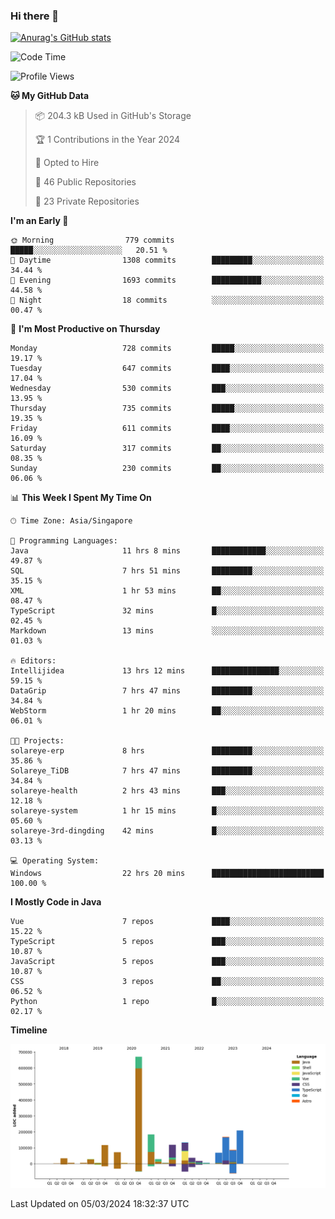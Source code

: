 ### Hi there 👋

[![Anurag's GitHub stats](https://github-readme-stats.vercel.app/api?username=xiumu2017&show_icons=true&theme=radical)](https://github.com/anuraghazra/github-readme-stats)

<!--
**xiumu2017/xiumu2017** is a ✨ _special_ ✨ repository because its `README.md` (this file) appears on your GitHub profile.

Here are some ideas to get you started:

- 🔭 I’m currently working on ...
- 🌱 I’m currently learning ...
- 👯 I’m looking to collaborate on ...
- 🤔 I’m looking for help with ...
- 💬 Ask me about ...
- 📫 How to reach me: ...
- 😄 Pronouns: ...
- ⚡ Fun fact: ...
-->

<!--START_SECTION:waka-->
![Code Time](http://img.shields.io/badge/Code%20Time-2%2C002%20hrs%2059%20mins-blue)

![Profile Views](http://img.shields.io/badge/Profile%20Views-0-blue)

**🐱 My GitHub Data** 

> 📦 204.3 kB Used in GitHub's Storage 
 > 
> 🏆 1 Contributions in the Year 2024
 > 
> 💼 Opted to Hire
 > 
> 📜 46 Public Repositories 
 > 
> 🔑 23 Private Repositories 
 > 
**I'm an Early 🐤** 

```text
🌞 Morning                779 commits         █████░░░░░░░░░░░░░░░░░░░░   20.51 % 
🌆 Daytime                1308 commits        █████████░░░░░░░░░░░░░░░░   34.44 % 
🌃 Evening                1693 commits        ███████████░░░░░░░░░░░░░░   44.58 % 
🌙 Night                  18 commits          ░░░░░░░░░░░░░░░░░░░░░░░░░   00.47 % 
```
📅 **I'm Most Productive on Thursday** 

```text
Monday                   728 commits         █████░░░░░░░░░░░░░░░░░░░░   19.17 % 
Tuesday                  647 commits         ████░░░░░░░░░░░░░░░░░░░░░   17.04 % 
Wednesday                530 commits         ███░░░░░░░░░░░░░░░░░░░░░░   13.95 % 
Thursday                 735 commits         █████░░░░░░░░░░░░░░░░░░░░   19.35 % 
Friday                   611 commits         ████░░░░░░░░░░░░░░░░░░░░░   16.09 % 
Saturday                 317 commits         ██░░░░░░░░░░░░░░░░░░░░░░░   08.35 % 
Sunday                   230 commits         ██░░░░░░░░░░░░░░░░░░░░░░░   06.06 % 
```


📊 **This Week I Spent My Time On** 

```text
🕑︎ Time Zone: Asia/Singapore

💬 Programming Languages: 
Java                     11 hrs 8 mins       ████████████░░░░░░░░░░░░░   49.87 % 
SQL                      7 hrs 51 mins       █████████░░░░░░░░░░░░░░░░   35.15 % 
XML                      1 hr 53 mins        ██░░░░░░░░░░░░░░░░░░░░░░░   08.47 % 
TypeScript               32 mins             █░░░░░░░░░░░░░░░░░░░░░░░░   02.45 % 
Markdown                 13 mins             ░░░░░░░░░░░░░░░░░░░░░░░░░   01.03 % 

🔥 Editors: 
Intellijidea             13 hrs 12 mins      ███████████████░░░░░░░░░░   59.15 % 
DataGrip                 7 hrs 47 mins       █████████░░░░░░░░░░░░░░░░   34.84 % 
WebStorm                 1 hr 20 mins        ██░░░░░░░░░░░░░░░░░░░░░░░   06.01 % 

🐱‍💻 Projects: 
solareye-erp             8 hrs               █████████░░░░░░░░░░░░░░░░   35.86 % 
Solareye_TiDB            7 hrs 47 mins       █████████░░░░░░░░░░░░░░░░   34.84 % 
solareye-health          2 hrs 43 mins       ███░░░░░░░░░░░░░░░░░░░░░░   12.18 % 
solareye-system          1 hr 15 mins        █░░░░░░░░░░░░░░░░░░░░░░░░   05.60 % 
solareye-3rd-dingding    42 mins             █░░░░░░░░░░░░░░░░░░░░░░░░   03.13 % 

💻 Operating System: 
Windows                  22 hrs 20 mins      █████████████████████████   100.00 % 
```

**I Mostly Code in Java** 

```text
Vue                      7 repos             ████░░░░░░░░░░░░░░░░░░░░░   15.22 % 
TypeScript               5 repos             ███░░░░░░░░░░░░░░░░░░░░░░   10.87 % 
JavaScript               5 repos             ███░░░░░░░░░░░░░░░░░░░░░░   10.87 % 
CSS                      3 repos             ██░░░░░░░░░░░░░░░░░░░░░░░   06.52 % 
Python                   1 repo              █░░░░░░░░░░░░░░░░░░░░░░░░   02.17 % 
```



**Timeline**

![Lines of Code chart](https://raw.githubusercontent.com/xiumu2017/xiumu2017/main/assets/bar_graph.png)


 Last Updated on 05/03/2024 18:32:37 UTC
<!--END_SECTION:waka-->

